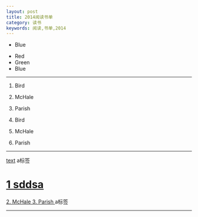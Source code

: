 ```yaml
---
layout: post
title: 2014阅读书单
category: 读书
keywords: 阅读,书单,2014
---
```



*   Blue

+   Red
+   Green
+   Blue

*****

1.  Bird
2.  McHale
3.  Parish

3. Bird
1. McHale
8. Parish


***

[text](www.baidu.com) a标签

[
    <h1>1 sddsa</h1>
    2.  McHale
    3.  Parish
](www.baidu.com) a标签

***
[链接引用标签]: 链接地址 "链接标题"

